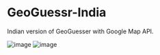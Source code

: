 # GeoGuessr-India

Indian version of GeoGuesser with Google Map API.

![image](https://github.com/user-attachments/assets/4b88d534-a0bb-44be-afc5-cd3f379a3318)
![image](https://github.com/user-attachments/assets/cbaef04c-b20f-4886-8ae0-d197f82fcc0d)

